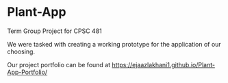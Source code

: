# Plant-App

Term Group Project for CPSC 481

We were tasked with creating a working prototype for the application of our choosing. 

Our project portfolio can be found at https://ejaazlakhani1.github.io/Plant-App-Portfolio/
